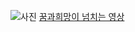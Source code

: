 
![사진](http://cfile9.uf.tistory.com/image/117D054F4F9601B40D0BED)
[꿈과희망이 넘치는 영상](https://www.youtube.com/watch?v=GdBrrvqGDrM)
